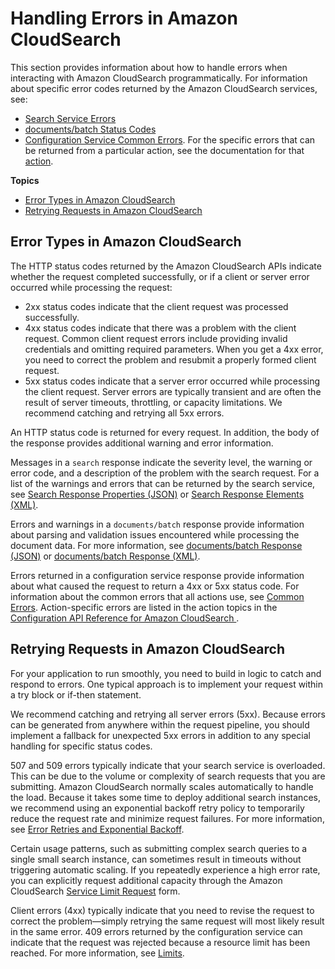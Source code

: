# Handling Errors in Amazon CloudSearch<a name="error-handling"></a>

This section provides information about how to handle errors when interacting with Amazon CloudSearch programmatically\. For information about specific error codes returned by the Amazon CloudSearch services, see: 
+ [Search Service Errors](search-api.md#search-service-errors)
+ [documents/batch Status Codes](documents-batch-resource.md#documents-batch-status-codes)
+ [Configuration Service Common Errors](CommonErrors.md)\. For the specific errors that can be returned from a particular action, see the documentation for that [action](API_Operations.md)\.

**Topics**
+ [Error Types in Amazon CloudSearch](#error-handling-types)
+ [Retrying Requests in Amazon CloudSearch](#error-handling-retry)

## Error Types in Amazon CloudSearch<a name="error-handling-types"></a>

The HTTP status codes returned by the Amazon CloudSearch APIs indicate whether the request completed successfully, or if a client or server error occurred while processing the request:
+ 2xx status codes indicate that the client request was processed successfully\.
+ 4xx status codes indicate that there was a problem with the client request\. Common client request errors include providing invalid credentials and omitting required parameters\. When you get a 4xx error, you need to correct the problem and resubmit a properly formed client request\.
+ 5xx status codes indicate that a server error occurred while processing the client request\. Server errors are typically transient and are often the result of server timeouts, throttling, or capacity limitations\. We recommend catching and retrying all 5xx errors\.

An HTTP status code is returned for every request\. In addition, the body of the response provides additional warning and error information\. 

Messages in a `search` response indicate the severity level, the warning or error code, and a description of the problem with the search request\. For a list of the warnings and errors that can be returned by the search service, see [Search Response Properties \(JSON\)](search-api.md#search-response-elements-json) or [Search Response Elements \(XML\)](search-api.md#search-response-elements-xml)\. 

Errors and warnings in a `documents/batch` response provide information about parsing and validation issues encountered while processing the document data\. For more information, see [documents/batch Response \(JSON\)](documents-batch-resource.md#documents-batch-json-response) or [documents/batch Response \(XML\)](documents-batch-xml.md#documents-batch-xml-response)\. 

Errors returned in a configuration service response provide information about what caused the request to return a 4xx or 5xx status code\. For information about the common errors that all actions use, see [Common Errors](CommonErrors.md)\. Action\-specific errors are listed in the action topics in the [Configuration API Reference for Amazon CloudSearch ](configuration-api.md)\. 

## Retrying Requests in Amazon CloudSearch<a name="error-handling-retry"></a>

For your application to run smoothly, you need to build in logic to catch and respond to errors\. One typical approach is to implement your request within a try block or if\-then statement\.

We recommend catching and retrying all server errors \(5xx\)\. Because errors can be generated from anywhere within the request pipeline, you should implement a fallback for unexpected 5xx errors in addition to any special handling for specific status codes\. 

507 and 509 errors typically indicate that your search service is overloaded\. This can be due to the volume or complexity of search requests that you are submitting\. Amazon CloudSearch normally scales automatically to handle the load\. Because it takes some time to deploy additional search instances, we recommend using an exponential backoff retry policy to temporarily reduce the request rate and minimize request failures\. For more information, see [Error Retries and Exponential Backoff](http://docs.aws.amazon.com/general/latest/gr/api-retries.html)\.

Certain usage patterns, such as submitting complex search queries to a single small search instance, can sometimes result in timeouts without triggering automatic scaling\. If you repeatedly experience a high error rate, you can explicitly request additional capacity through the Amazon CloudSearch [Service Limit Request](https://console.aws.amazon.com/support/home#/case/create?issueType=service-limit-increase&limitType=service-code-cloudsearch-partitions-and-instances) form\.

Client errors \(4xx\) typically indicate that you need to revise the request to correct the problem—simply retrying the same request will most likely result in the same error\. 409 errors returned by the configuration service can indicate that the request was rejected because a resource limit has been reached\. For more information, see [Limits](limits.md)\.